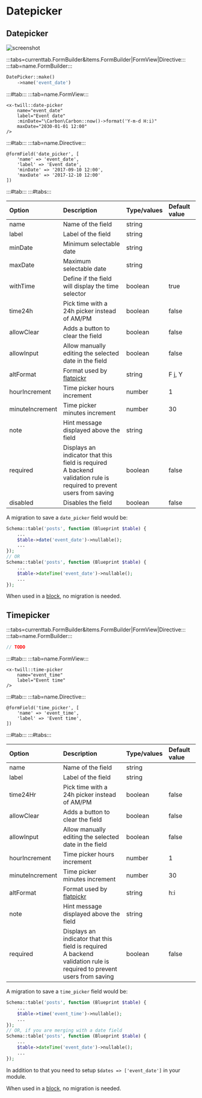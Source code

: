 # Datepicker

## Datepicker

![screenshot](/assets/datepicker.png)

:::tabs=currenttab.FormBuilder&items.FormBuilder|FormView|Directive:::
:::tab=name.FormBuilder:::

```php
DatePicker::make()
    ->name('event_date')
```

:::#tab:::
:::tab=name.FormView:::

```blade
<x-twill::date-picker 
    name="event_date" 
    label="Event date"
    :minDate="\Carbon\Carbon::now()->format('Y-m-d H:i)"
    maxDate="2030-01-01 12:00"
/>
```

:::#tab:::
:::tab=name.Directive:::

```blade
@formField('date_picker', [
    'name' => 'event_date',
    'label' => 'Event date',
    'minDate' => '2017-09-10 12:00',
    'maxDate' => '2017-12-10 12:00'
])
```

:::#tab:::
:::#tabs:::

| Option          | Description                                                                                                              | Type/values | Default value |
|:----------------|:-------------------------------------------------------------------------------------------------------------------------|:------------|:--------------|
| name            | Name of the field                                                                                                        | string      |               |
| label           | Label of the field                                                                                                       | string      |               |
| minDate         | Minimum selectable date                                                                                                  | string      |               |
| maxDate         | Maximum selectable date                                                                                                  | string      |               |
| withTime        | Define if the field will display the time selector                                                                       | boolean     | true          |
| time24h         | Pick time with a 24h picker instead of AM/PM                                                                             | boolean     | false         |
| allowClear      | Adds a button to clear the field                                                                                         | boolean     | false         |
| allowInput      | Allow manually editing the selected date in the field                                                                    | boolean     | false         |
| altFormat       | Format used by [flatpickr](https://flatpickr.js.org/formatting/)                                                         | string      | F j, Y        |
| hourIncrement   | Time picker hours increment                                                                                              | number      | 1             |
| minuteIncrement | Time picker minutes increment                                                                                            | number      | 30            |
| note            | Hint message displayed above the field                                                                                   | string      |               |
| required        | Displays an indicator that this field is required<br/>A backend validation rule is required to prevent users from saving | boolean     | false         |
| disabled        | Disables the field                                                                                                       | boolean     | false         | 

A migration to save a `date_picker` field would be:

```php
Schema::table('posts', function (Blueprint $table) {
    ...
    $table->date('event_date')->nullable();
    ...
});
// OR
Schema::table('posts', function (Blueprint $table) {
    ...
    $table->dateTime('event_date')->nullable();
    ...
});
```

When used in a [block](../5_block-editor/02_creating-a-block-editor.md), no migration is needed.

## Timepicker

:::tabs=currenttab.FormBuilder&items.FormBuilder|FormView|Directive:::
:::tab=name.FormBuilder:::

```php
// TODO
```

:::#tab:::
:::tab=name.FormView:::

```blade
<x-twill::time-picker 
    name="event_time" 
    label="Event time"
/>
```

:::#tab:::
:::tab=name.Directive:::

```blade
@formField('time_picker', [
    'name' => 'event_time',
    'label' => 'Event time',
])
```

:::#tab:::
:::#tabs:::

| Option          | Description                                                                                                              | Type/values | Default value |
|:----------------|:-------------------------------------------------------------------------------------------------------------------------|:------------|:--------------|
| name            | Name of the field                                                                                                        | string      |               |
| label           | Label of the field                                                                                                       | string      |               |
| time24Hr        | Pick time with a 24h picker instead of AM/PM                                                                             | boolean     | false         |
| allowClear      | Adds a button to clear the field                                                                                         | boolean     | false         |
| allowInput      | Allow manually editing the selected date in the field                                                                    | boolean     | false         |
| hourIncrement   | Time picker hours increment                                                                                              | number      | 1             |
| minuteIncrement | Time picker minutes increment                                                                                            | number      | 30            |
| altFormat       | Format used by [flatpickr](https://flatpickr.js.org/formatting/)                                                         | string      | h:i           |
| note            | Hint message displayed above the field                                                                                   | string      |               |
| required        | Displays an indicator that this field is required<br/>A backend validation rule is required to prevent users from saving | boolean     | false         |

A migration to save a `time_picker` field would be:

```php
Schema::table('posts', function (Blueprint $table) {
    ...
    $table->time('event_time')->nullable();
    ...
});
// OR, if you are merging with a date field
Schema::table('posts', function (Blueprint $table) {
    ...
    $table->dateTime('event_date')->nullable();
    ...
});
```

In addition to that you need to setup `$dates => ['event_date']` in your module.

When used in a [block](../5_block-editor), no migration is needed.
